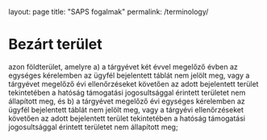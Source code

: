 layout: page
title: "SAPS fogalmak"
permalink: /terminology/

# Bezárt terület

azon földterület, amelyre
 a) a tárgyévet két évvel megelőző évben az egységes kérelemben az ügyfél bejelentett táblát nem jelölt meg, vagy a tárgyévet megelőző évi ellenőrzéseket követően az adott bejelentett terület tekintetében a hatóság támogatási jogosultsággal érintett területet nem állapított meg, és
 b) a tárgyévet megelőző évi egységes kérelemben az ügyfél bejelentett táblát nem jelölt meg, vagy a tárgyévi ellenőrzéseket követően az adott bejelentett terület tekintetében a hatóság támogatási jogosultsággal érintett területet nem állapított meg;